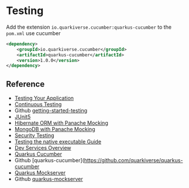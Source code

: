 # Testing

Add the extension ``io.quarkiverse.cucumber:quarkus-cucumber`` to the ``pom.xml`` use cucumber

```xml
<dependency>
    <groupId>io.quarkiverse.cucumber</groupId>
    <artifactId>quarkus-cucumber</artifactId>
    <version>1.0.0</version>
</dependency>
```


## Reference

- [Testing Your Application](https://quarkus.io/guides/getting-started-testing)
- [Continuous Testing](https://quarkus.io/guides/continuous-testing)
- Github [getting-started-testing](https://github.com/quarkusio/quarkus-quickstarts/tree/main/getting-started-testing)
- [JUnit5](https://junit.org/junit5/docs/current/user-guide/#writing-tests-test-execution-order-classes)
- [Hibernate ORM with Panache Mocking](https://quarkus.io/guides/hibernate-orm-panache#mocking)
- [MongoDB with Panache Mocking](https://quarkus.io/guides/mongodb-panache#mocking)
- [Security Testing](https://quarkus.io/guides/security-testing)
- [Testing the native executable Guide](https://quarkus.io/guides/building-native-image#testing-the-native-executable)
- [Dev Services Overview](https://quarkus.io/guides/dev-services)
- [Quarkus Cucumber](https://docs.quarkiverse.io/quarkus-cucumber/dev/index.html)
- Github [quarkus-cucumber](https://github.com/quarkiverse/quarkus-cucumber
- [Quarkus Mockserver](https://docs.quarkiverse.io/quarkus-mockserver/dev/index.html)
- Github [quarkus-mockserver](https://github.com/quarkiverse/quarkus-mockserver)


